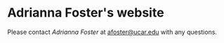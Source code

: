 # Adrianna Foster's website

Please contact *Adrianna Foster* at afoster@ucar.edu with any questions.
